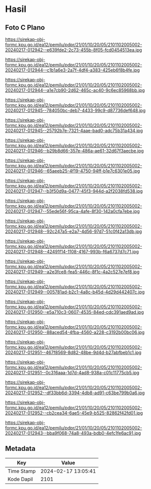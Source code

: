# Hasil

## Foto C Plano

https://sirekap-obj-formc.kpu.go.id/ea12/pemilu/pdpr/21/01/10/20/05/2101102005002-20240217-012942--e639fde2-2c73-455b-8f05-fcd0454513ea.jpg

https://sirekap-obj-formc.kpu.go.id/ea12/pemilu/pdpr/21/01/10/20/05/2101102005002-20240217-012944--c1b1a6e3-2a7f-4df4-a383-425eb6f8b4fe.jpg

https://sirekap-obj-formc.kpu.go.id/ea12/pemilu/pdpr/21/01/10/20/05/2101102005002-20240217-012944--a1e7cb90-2d62-465c-ac40-9c6ec85968bb.jpg

https://sirekap-obj-formc.kpu.go.id/ea12/pemilu/pdpr/21/01/10/20/05/2101102005002-20240217-012945--784050bc-deb7-4433-99c9-d87736def648.jpg

https://sirekap-obj-formc.kpu.go.id/ea12/pemilu/pdpr/21/01/10/20/05/2101102005002-20240217-012945--25792b7e-7321-4aae-bad0-adc75b31a434.jpg

https://sirekap-obj-formc.kpu.go.id/ea12/pemilu/pdpr/21/01/10/20/05/2101102005002-20240217-012946--b29b8d66-357e-486a-ae61-32d67f3aecbe.jpg

https://sirekap-obj-formc.kpu.go.id/ea12/pemilu/pdpr/21/01/10/20/05/2101102005002-20240217-012946--65aeeb25-4f19-4750-94ff-b1e7c6301e05.jpg

https://sirekap-obj-formc.kpu.go.id/ea12/pemilu/pdpr/21/01/10/20/05/2101102005002-20240217-012947--b3f50d9a-0477-45f3-944d-a2f2038fd538.jpg

https://sirekap-obj-formc.kpu.go.id/ea12/pemilu/pdpr/21/01/10/20/05/2101102005002-20240217-012947--55ede56f-95ca-4afe-8f30-142a0cfa7ebe.jpg

https://sirekap-obj-formc.kpu.go.id/ea12/pemilu/pdpr/21/01/10/20/05/2101102005002-20240217-012948--92c247a5-e2a7-4d56-97d7-51c0f42a13db.jpg

https://sirekap-obj-formc.kpu.go.id/ea12/pemilu/pdpr/21/01/10/20/05/2101102005002-20240217-012948--42491f14-1108-4167-993b-f6a6737d7c71.jpg

https://sirekap-obj-formc.kpu.go.id/ea12/pemilu/pdpr/21/01/10/20/05/2101102005002-20240217-012949--a2e3fce8-fea5-446c-8f1c-4a2c527e7ef8.jpg

https://sirekap-obj-formc.kpu.go.id/ea12/pemilu/pdpr/21/01/10/20/05/2101102005002-20240217-012949--005781ad-b2c1-4a8c-b45d-4d29d442407c.jpg

https://sirekap-obj-formc.kpu.go.id/ea12/pemilu/pdpr/21/01/10/20/05/2101102005002-20240217-012950--e5a710c3-0607-4535-84ed-cdc391aed9ad.jpg

https://sirekap-obj-formc.kpu.go.id/ea12/pemilu/pdpr/21/01/10/20/05/2101102005002-20240217-012950--88aced54-4fba-4560-a228-c3192b00bc06.jpg

https://sirekap-obj-formc.kpu.go.id/ea12/pemilu/pdpr/21/01/10/20/05/2101102005002-20240217-012951--467f8569-8d82-48be-9d4d-b27abfbeb1c1.jpg

https://sirekap-obj-formc.kpu.go.id/ea12/pemilu/pdpr/21/01/10/20/05/2101102005002-20240217-012951--0c316aaa-1d7d-4ad8-938a-c01c11775cb5.jpg

https://sirekap-obj-formc.kpu.go.id/ea12/pemilu/pdpr/21/01/10/20/05/2101102005002-20240217-012952--df33bb6d-3394-4db8-ad91-c63be799b0a6.jpg

https://sirekap-obj-formc.kpu.go.id/ea12/pemilu/pdpr/21/01/10/20/05/2101102005002-20240217-012952--cb2cea34-6ae5-45e9-b525-82862f42fd01.jpg

https://sirekap-obj-formc.kpu.go.id/ea12/pemilu/pdpr/21/01/10/20/05/2101102005002-20240217-012943--bba9f068-74a8-493a-bdb0-4efc1fe6ac91.jpg


## Metadata

| Key        | Value               |
| ---------- | ------------------- |
| Time Stamp | 2024-02-17 13:05:41 |
| Kode Dapil | 2101                |



